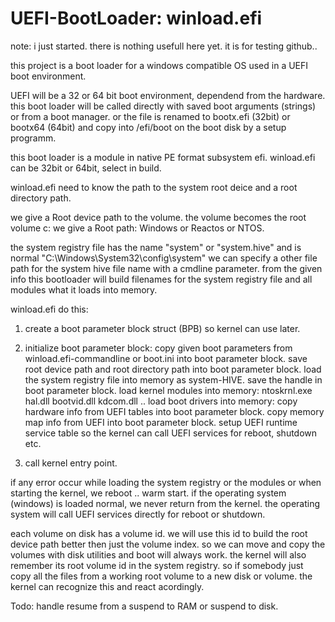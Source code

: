 # UEFI-BootLoader: winload.efi

note: i just started. there is nothing usefull here yet. it is for testing github..


this project is a boot loader for a windows compatible OS used in a UEFI boot environment.

UEFI will be a 32 or 64 bit boot environment, dependend from the hardware.
this boot loader will be called directly with saved boot arguments (strings) or
from a boot manager. or the file is renamed to bootx.efi (32bit) or bootx64 (64bit) and copy into
/efi/boot on the boot disk by a setup programm.

this boot loader is a module in native PE format subsystem efi. 
winload.efi can be 32bit or 64bit, select in build.

winload.efi need to know the path to the system root deice and a root directory path.

we give a Root device path to the volume. the volume becomes the root volume c:
we give a Root path: Windows or Reactos or NTOS.

the system registry file has the name "system" or "system.hive" and is normal "C:\Windows\System32\config\system"
we can specify a other file path for the system hive file name with a cmdline parameter.
from the given info this bootloader will build filenames for the system registry file and all modules what it loads into memory.

winload.efi do this:
1. create a boot parameter block struct (BPB) so kernel can use later.

2. initialize boot parameter block:
copy given boot parameters from winload.efi-commandline or boot.ini into boot parameter block. 
save root device path and root directory path into boot parameter block. 
load the system registry file into memory as system-HIVE. save the handle in boot parameter block. 
load kernel modules into memory: ntoskrnl.exe hal.dll bootvid.dll kdcom.dll ..
load boot drivers into memory:
copy hardware info from UEFI tables into boot parameter block.
copy memory map info from UEFI into boot parameter block.
setup UEFI runtime service table so the kernel can call UEFI services for reboot, shutdown etc.

3. call kernel entry point.

if any error occur while loading the system registry or the modules or when starting the kernel, we reboot .. warm start.
if the operating system (windows) is loaded normal, we never return from the kernel. the operating system will call
UEFI services directly for reboot or shutdown.

each volume on disk has a volume id.
we will use this id to build the root device path better then just the volume index. so we can move and copy the volumes with disk utilities and boot will always work.
the kernel will also remember its root volume id in the system registry.
so if somebody just copy all the files from a working root volume to a new disk or volume. the kernel can recognize this and react acordingly.

Todo: handle resume from a suspend to RAM or suspend to disk.